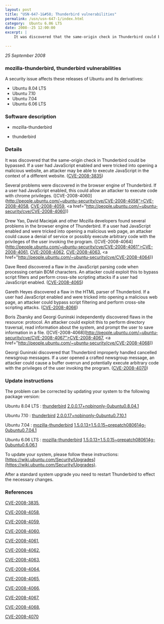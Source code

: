 ```yaml
---
layout: post
title: "USN-647-1&#58; Thunderbird vulnerabilities"
permalink: /usn/usn-647-1/index.html
category:  Ubuntu 6.06 LTS
date: 2008--25 12:00:00
excerpt: |
    It was discovered that the same-origin check in Thunderbird could be bypassed. If a user had JavaScript enabled and were tricked into opening a malicious website, an attacker may be able to execute JavaScript in the context of a different website. ([CVE-2008-3835](http://people.ubuntu.com/~ubuntu-security/cve/CVE-2008-3835))
    
--- 
```

 
 

*25 September 2008*

### mozilla-thunderbird, thunderbird vulnerabilities

A security issue affects these releases of Ubuntu and its derivatives:

* Ubuntu 8.04 LTS
* Ubuntu 7.10
* Ubuntu 7.04
* Ubuntu 6.06 LTS

### Software description

* mozilla-thunderbird 

* thunderbird 

### Details

It was discovered that the same-origin check in Thunderbird could be bypassed. If a user had JavaScript enabled and were tricked into opening a malicious website, an attacker may be able to execute JavaScript in the context of a different website. ([CVE-2008-3835](http://people.ubuntu.com/~ubuntu-security/cve/CVE-2008-3835))

Several problems were discovered in the browser engine of Thunderbird. If a user had JavaScript enabled, this could allow an attacker to execute code with chrome privileges. ([CVE-2008-4060](http://people.ubuntu.com/~ubuntu-security/cve/CVE-2008-4058">CVE-2008-4058</a>, <a href="http://people.ubuntu.com/~ubuntu-security/cve/CVE-2008-4059">CVE-2008-4059</a>, <a href="http://people.ubuntu.com/~ubuntu-security/cve/CVE-2008-4060))

Drew Yao, David Maciejak and other Mozilla developers found several problems in the browser engine of Thunderbird. If a user had JavaScript enabled and were tricked into opening a malicious web page, an attacker could cause a denial of service or possibly execute arbitrary code with the privileges of the user invoking the program. ([CVE-2008-4064](http://people.ubuntu.com/~ubuntu-security/cve/CVE-2008-4061">CVE-2008-4061</a>, <a href="http://people.ubuntu.com/~ubuntu-security/cve/CVE-2008-4062">CVE-2008-4062</a>, <a href="http://people.ubuntu.com/~ubuntu-security/cve/CVE-2008-4063">CVE-2008-4063</a>, <a href="http://people.ubuntu.com/~ubuntu-security/cve/CVE-2008-4064))

Dave Reed discovered a flaw in the JavaScript parsing code when processing certain BOM characters. An attacker could exploit this to bypass script filters and perform cross-site scripting attacks if a user had JavaScript enabled. ([CVE-2008-4065](http://people.ubuntu.com/~ubuntu-security/cve/CVE-2008-4065))

Gareth Heyes discovered a flaw in the HTML parser of Thunderbird. If a user had JavaScript enabled and were tricked into opening a malicious web page, an attacker could bypass script filtering and perform cross-site scripting attacks. ([CVE-2008-4066](http://people.ubuntu.com/~ubuntu-security/cve/CVE-2008-4066))

Boris Zbarsky and Georgi Guninski independently discovered flaws in the resource: protocol. An attacker could exploit this to perform directory traversal, read information about the system, and prompt the user to save information in a file. ([CVE-2008-4068](http://people.ubuntu.com/~ubuntu-security/cve/CVE-2008-4067">CVE-2008-4067</a>, <a href="http://people.ubuntu.com/~ubuntu-security/cve/CVE-2008-4068))

Georgi Guninski discovered that Thunderbird improperly handled cancelled newsgroup messages. If a user opened a crafted newsgroup message, an attacker could cause a buffer overrun and potentially execute arbitrary code with the privileges of the user invoking the program. ([CVE-2008-4070](http://people.ubuntu.com/~ubuntu-security/cve/CVE-2008-4070)) 

### Update instructions

The problem can be corrected by updating your system to the following package version:

Ubuntu 8.04 LTS
 : [thunderbird](https://launchpad.net/ubuntu/+source/thunderbird) <span> [2.0.0.17+nobinonly-0ubuntu0.8.04.1](https://launchpad.net/ubuntu/+source/thunderbird/2.0.0.17+nobinonly-0ubuntu0.8.04.1) </span> 

Ubuntu 7.10
 : [thunderbird](https://launchpad.net/ubuntu/+source/thunderbird) <span> [2.0.0.17+nobinonly-0ubuntu0.7.10.1](https://launchpad.net/ubuntu/+source/thunderbird/2.0.0.17+nobinonly-0ubuntu0.7.10.1) </span> 

Ubuntu 7.04
 : [mozilla-thunderbird](https://launchpad.net/ubuntu/+source/mozilla-thunderbird) <span> [1.5.0.13+1.5.0.15~prepatch080614g-0ubuntu0.7.04.1](https://launchpad.net/ubuntu/+source/mozilla-thunderbird/1.5.0.13+1.5.0.15~prepatch080614g-0ubuntu0.7.04.1) </span> 

Ubuntu 6.06 LTS
 : [mozilla-thunderbird](https://launchpad.net/ubuntu/+source/mozilla-thunderbird) <span> [1.5.0.13+1.5.0.15~prepatch080614g-0ubuntu0.6.06.1](https://launchpad.net/ubuntu/+source/mozilla-thunderbird/1.5.0.13+1.5.0.15~prepatch080614g-0ubuntu0.6.06.1) </span> 

To update your system, please follow these instructions: [https://wiki.ubuntu.com/Security/Upgrades](https://wiki.ubuntu.com/Security/Upgrades).

After a standard system upgrade you need to restart Thunderbird to effect the necessary changes. 

### References

 
 [CVE-2008-3835](http://people.ubuntu.com/~ubuntu-security/cve/CVE-2008-3835), 

 [CVE-2008-4058](http://people.ubuntu.com/~ubuntu-security/cve/CVE-2008-4058), 

 [CVE-2008-4059](http://people.ubuntu.com/~ubuntu-security/cve/CVE-2008-4059), 

 [CVE-2008-4060](http://people.ubuntu.com/~ubuntu-security/cve/CVE-2008-4060), 

 [CVE-2008-4061](http://people.ubuntu.com/~ubuntu-security/cve/CVE-2008-4061), 

 [CVE-2008-4062](http://people.ubuntu.com/~ubuntu-security/cve/CVE-2008-4062), 

 [CVE-2008-4063](http://people.ubuntu.com/~ubuntu-security/cve/CVE-2008-4063), 

 [CVE-2008-4064](http://people.ubuntu.com/~ubuntu-security/cve/CVE-2008-4064), 

 [CVE-2008-4065](http://people.ubuntu.com/~ubuntu-security/cve/CVE-2008-4065), 

 [CVE-2008-4066](http://people.ubuntu.com/~ubuntu-security/cve/CVE-2008-4066), 

 [CVE-2008-4067](http://people.ubuntu.com/~ubuntu-security/cve/CVE-2008-4067), 

 [CVE-2008-4068](http://people.ubuntu.com/~ubuntu-security/cve/CVE-2008-4068), 

 [CVE-2008-4070](http://people.ubuntu.com/~ubuntu-security/cve/CVE-2008-4070)
 

